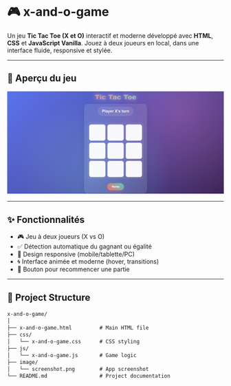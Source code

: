 # 🎮 x-and-o-game

Un jeu **Tic Tac Toe (X et O)** interactif et moderne développé avec **HTML**, **CSS** et **JavaScript Vanilla**. Jouez à deux joueurs en local, dans une interface fluide, responsive et stylée.

---

## 📸 Aperçu du jeu

![Aperçu du jeu](image/screenshot.png)

---

## ✨ Fonctionnalités

- 🎮 Jeu à deux joueurs (X vs O)
- ✅ Détection automatique du gagnant ou égalité
- 📱 Design responsive (mobile/tablette/PC)
- 🌀 Interface animée et moderne (hover, transitions)
- 🔁 Bouton pour recommencer une partie

---
## 📁 Project Structure

```
x-and-o-game/
│
├── x-and-o-game.html         # Main HTML file
├── css/
│   └── x-and-o-game.css      # CSS styling
├── js/
│   └── x-and-o-game.js       # Game logic
├── image/
│   └── screenshot.png        # App screenshot
└── README.md                 # Project documentation
```
